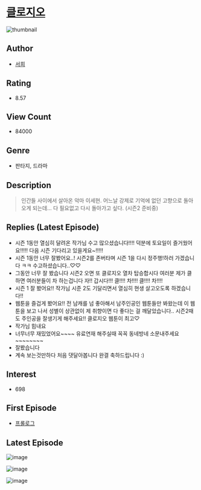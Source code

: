 # [클로지오](https://comic.naver.com/bestChallenge/list?titleId=783797)
![thumbnail](https://image-comic.pstatic.net/user_contents_data/challenge_comic/2023/04/30/350668/upload_3690192360029185333_480x623.jpeg)

## Author
- [서희](https://comic.naver.com/artistTitle?id=350668)

## Rating
- 8.57

## View Count
- 84000

## Genre
- 판타지, 드라마

## Description
> 인간들 사이에서 살아온 악마 이세현. 어느날 강제로 기억에 없던 고향으로 돌아오게 되는데... 다 필요없고 다시 돌아가고 싶다. (시즌2 준비중)

## Replies (Latest Episode)
- 시즌 1동안 열심히 달려온 작가님 수고 많으셨습니다!!!! 덕분에 토요일이 즐거웠어요!!!!! 다음 시즌 기다리고 있을게요~!!!!!
- 시즌 1동안 너무 잘봤어요..! 시즌2를 존버타며 시즌 1을 다시 정주행!하러 가겠습니다 ㅋㅋ 수고하셨습니다..♡♡
- 그동안 너무 잘 봤습니다 시즌2 오면 또 클로지오 열차 탑승합시다 여러분 제가 클 하면 여러분들이 차 하는겁니다 자!! 갑시다!!! 클!!!! 차!!!! 클!!!! 차!!!!
- 시즌 1 잘 봤어요!! 작가님 시준 2도 기달리면서 열심히 현생 살고오도록 하겠습니다!!
- 웹툰을 즐겁게 봤어요!! 전 남캐를 넘 좋아해서 남주인공인 웹툰들만 봐왔는데 이 웹툰을 보고 나서 성별이 상관없이 제 취향이면 다 좋다는 걸 깨달았습니다.. 시즌2때도 주인공을 잘생기게 해주세요!! 클로지오 웹툰이 최고♡
- 작가님 힘내요
- 너무너무 재밌었어요~~~~ 유료연재 해주실때 꼭꼭 동네방네 소문내주세요~~~~~~~~
- 잘봤습니다
- 계속 보는것만하다 처음 댓달아봅니다 완결 축하드립니다 :)

## Interest
- 698

## First Episode
- [프롤로그](https://comic.naver.com/bestChallenge/detail?titleId=783797&no=1)

## Latest Episode
![image](https://image-comic.pstatic.net/user_contents_data/challenge_comic/2022/11/05/350668/upload_7364853669079233635.jpeg)

![image](https://image-comic.pstatic.net/user_contents_data/challenge_comic/2022/11/05/350668/upload_3618978962529661233.jpeg)

![image](https://image-comic.pstatic.net/user_contents_data/challenge_comic/2022/11/05/350668/upload_3474308740077990963.jpeg)
